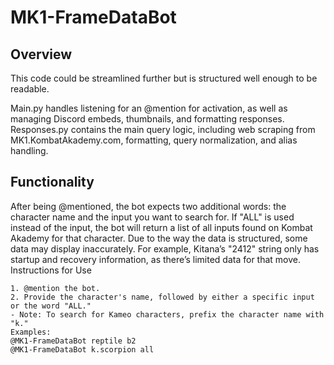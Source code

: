 # MK1-FrameDataBot
## Overview

This code could be streamlined further but is structured well enough to be readable.

Main.py handles listening for an @mention for activation, as well as managing Discord embeds, thumbnails, and formatting responses. Responses.py contains the main query logic, including web scraping from MK1.KombatAkademy.com, formatting, query normalization, and alias handling.

## Functionality

After being @mentioned, the bot expects two additional words: the character name and the input you want to search for. If "ALL" is used instead of the input, the bot will return a list of all inputs found on Kombat Akademy for that character. Due to the way the data is structured, some data may display inaccurately. For example, Kitana’s "2412" string only has startup and recovery information, as there’s limited data for that move.
Instructions for Use

    1. @mention the bot.
    2. Provide the character's name, followed by either a specific input or the word "ALL."
    - Note: To search for Kameo characters, prefix the character name with "k."
    Examples: 
    @MK1-FrameDataBot reptile b2
    @MK1-FrameDataBot k.scorpion all
    

